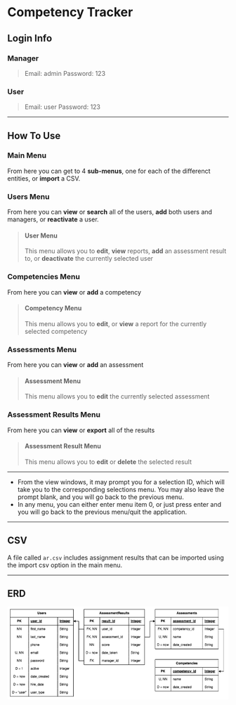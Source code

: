# Competency Tracker


## Login Info
### Manager
> Email: admin
> Password: 123
### User
> Email: user
> Password: 123

---

## How To Use
### Main Menu
From here you can get to 4 **sub-menus**, one for each of the differenct entities, or **import** a CSV.
### Users Menu
From here you can **view** or **search** all of the users, **add** both users and managers, or **reactivate** a user.
> #### User Menu
> This menu allows you to **edit**, **view** reports, **add** an assessment result to, or **deactivate** the currently selected user
### Competencies Menu
From here you can **view** or **add** a competency
> #### Competency Menu
> This menu allows you to **edit**, or **view** a report for the currently selected competency
### Assessments Menu
From here you can **view** or **add** an assessment
> #### Assessment Menu
> This menu allows you to **edit** the currently selected assessment
### Assessment Results Menu
From here you can **view** or **export** all of the results
> #### Assessment Result Menu
> This menu allows you to **edit** or **delete** the selected result

---

* From the view windows, it may prompt you for a selection ID, which will take you to the corresponding selections menu. You may also leave the prompt blank, and you will go back to the previous menu.
* In any menu, you can either enter menu item 0, or just press enter and you will go back to the previous menu/quit the application.

---

## CSV
A file called `ar.csv` includes assignment results that can be imported using the import csv option in the main menu.

---

## ERD
<img src="ERD.png" alt="Capstone ERD"/>